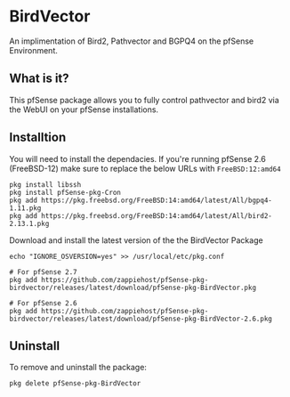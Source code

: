 # BirdVector
An implimentation of Bird2, Pathvector and BGPQ4 on the pfSense Environment.

## What is it?
This pfSense package allows you to fully control pathvector and bird2 via the WebUI on your pfSense installations.

## Installtion
You will need to install the dependacies. If you're running pfSense 2.6 (FreeBSD-12) make sure to replace the below URLs with `FreeBSD:12:amd64`

```
pkg install libssh
pkg install pfSense-pkg-Cron
pkg add https://pkg.freebsd.org/FreeBSD:14:amd64/latest/All/bgpq4-1.11.pkg
pkg add https://pkg.freebsd.org/FreeBSD:14:amd64/latest/All/bird2-2.13.1.pkg
```

Download and install the latest version of the the BirdVector Package
```
echo "IGNORE_OSVERSION=yes" >> /usr/local/etc/pkg.conf

# For pfSense 2.7
pkg add https://github.com/zappiehost/pfSense-pkg-birdvector/releases/latest/download/pfSense-pkg-BirdVector.pkg

# For pfSense 2.6
pkg add https://github.com/zappiehost/pfSense-pkg-birdvector/releases/latest/download/pfSense-pkg-BirdVector-2.6.pkg
```

## Uninstall
To remove and uninstall the package:
```
pkg delete pfSense-pkg-BirdVector
```
